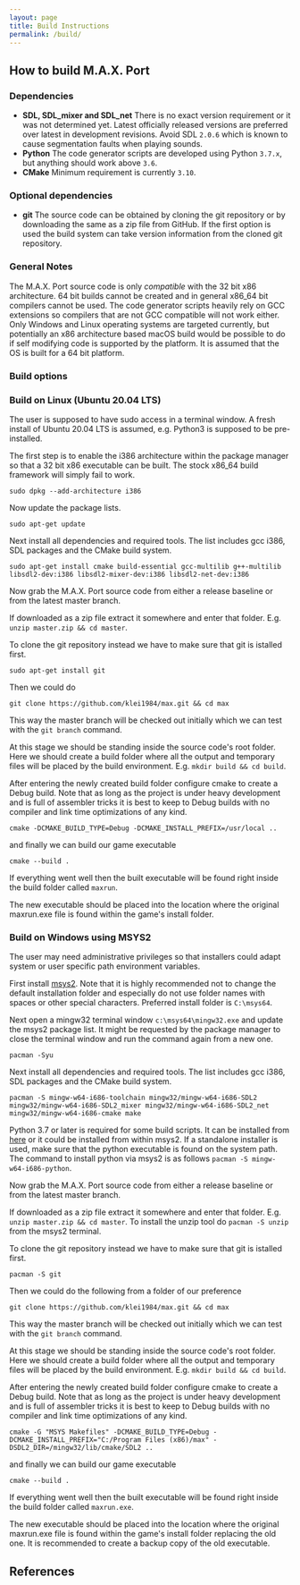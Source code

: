 ```yaml
---
layout: page
title: Build Instructions
permalink: /build/
---
```


## How to build M.A.X. Port

### Dependencies
- **SDL, SDL_mixer and SDL_net** There is no exact version requirement or it was not determined yet. Latest officially released versions are preferred over latest in development revisions. Avoid SDL `2.0.6` which is known to cause segmentation faults when playing sounds.
- **Python** The code generator scripts are developed using Python `3.7.x`, but anything should work above `3.6`.
- **CMake** Minimum requirement is currently `3.10`.

### Optional dependencies

- **git** The source code can be obtained by cloning the git repository or by downloading the same as a zip file from GitHub. If the first option is used the build system can take version information from the cloned git repository.

### General Notes

The M.A.X. Port source code is only *compatible* with the 32 bit x86 architecture. 64 bit builds cannot be created and in general x86_64 bit compilers cannot be used. The code generator scripts heavily rely on GCC extensions so compilers that are not GCC compatible will not work either. Only Windows and Linux operating systems are targeted currently, but potentially an x86 architecture based macOS build would be possible to do if self modifying code is supported by the platform. It is assumed that the OS is built for a 64 bit platform.

### Build options

### Build on Linux (Ubuntu 20.04 LTS)

The user is supposed to have sudo access in a terminal window. A fresh install of Ubuntu 20.04 LTS is assumed, e.g. Python3 is supposed to be pre-installed.

The first step is to enable the i386 architecture within the package manager so that a 32 bit x86 executable can be built. The stock x86_64 build framework will simply fail to work.

```
sudo dpkg --add-architecture i386
```

Now update the package lists.

```
sudo apt-get update
```

Next install all dependencies and required tools. The list includes gcc i386, SDL packages and the CMake build system.

```
sudo apt-get install cmake build-essential gcc-multilib g++-multilib libsdl2-dev:i386 libsdl2-mixer-dev:i386 libsdl2-net-dev:i386
```

Now grab the M.A.X. Port source code from either a release baseline or from the latest master branch.

If downloaded as a zip file extract it somewhere and enter that folder. E.g. `unzip master.zip && cd master`.

To clone the git repository instead we have to make sure that git is istalled first.

```
sudo apt-get install git
```

Then we could do

```
git clone https://github.com/klei1984/max.git && cd max
```

This way the master branch will be checked out initially which we can test with the `git branch` command.

At this stage we should be standing inside the source code's root folder. Here we should create a build folder where all the output and temporary files will be placed by the build environment. E.g. `mkdir build && cd build`.

After entering the newly created build folder configure cmake to create a Debug build. Note that as long as the project is under heavy development and is full of assembler tricks it is best to keep to Debug builds with no compiler and link time optimizations of any kind.

```
cmake -DCMAKE_BUILD_TYPE=Debug -DCMAKE_INSTALL_PREFIX=/usr/local ..
```

and finally we can build our game executable

```
cmake --build .
```

If everything went well then the built executable will be found right inside the build folder called `maxrun`.

The new executable should be placed into the location where the original maxrun.exe file is found within the game's install folder.

### Build on Windows using MSYS2

The user may need administrative privileges so that installers could adapt system or user specific path environment variables.

First install [msys2](https://www.msys2.org/). Note that it is highly recommended not to change the default installation folder and especially do not use folder names with spaces or other special characters. Preferred install folder is `C:\msys64`.

Next open a mingw32 terminal window `c:\msys64\mingw32.exe` and update the msys2 package list. It might be requested by the package manager to close the terminal window and run the command again from a new one.

```
pacman -Syu
```

Next install all dependencies and required tools. The list includes gcc i386, SDL packages and the CMake build system.

```
pacman -S mingw-w64-i686-toolchain mingw32/mingw-w64-i686-SDL2 mingw32/mingw-w64-i686-SDL2_mixer mingw32/mingw-w64-i686-SDL2_net mingw32/mingw-w64-i686-cmake make
```

Python 3.7 or later is required for some build scripts. It can be installed from [here](https://www.python.org/downloads/) or it could be installed from within msys2. If a standalone installer is used, make sure that the python executable is found on the system path. The command to install python via msys2 is as follows `pacman -S mingw-w64-i686-python`.

Now grab the M.A.X. Port source code from either a release baseline or from the latest master branch.

If downloaded as a zip file extract it somewhere and enter that folder. E.g. `unzip master.zip && cd master`. To install the unzip tool do `pacman -S unzip` from the msys2 terminal.

To clone the git repository instead we have to make sure that git is istalled first.

```
pacman -S git
```

Then we could do the following from a folder of our preference

```
git clone https://github.com/klei1984/max.git && cd max
```

This way the master branch will be checked out initially which we can test with the `git branch` command.

At this stage we should be standing inside the source code's root folder. Here we should create a build folder where all the output and temporary files will be placed by the build environment. E.g. `mkdir build && cd build`.

After entering the newly created build folder configure cmake to create a Debug build. Note that as long as the project is under heavy development and is full of assembler tricks it is best to keep to Debug builds with no compiler and link time optimizations of any kind.

```
cmake -G "MSYS Makefiles" -DCMAKE_BUILD_TYPE=Debug -DCMAKE_INSTALL_PREFIX="C:/Program Files (x86)/max" -DSDL2_DIR=/mingw32/lib/cmake/SDL2 ..
```

and finally we can build our game executable

```
cmake --build .
```

If everything went well then the built executable will be found right inside the build folder called `maxrun.exe`.

The new executable should be placed into the location where the original maxrun.exe file is found within the game's install folder replacing the old one. It is recommended to create a backup copy of the old executable.

## References
